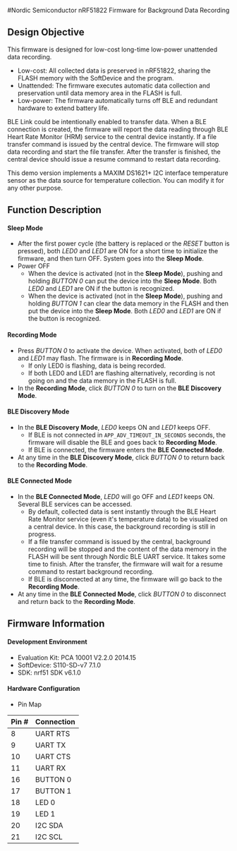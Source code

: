 #Nordic Semiconductor nRF51822 Firmware for Background Data Recording

## Design Objective

This firmware is designed for low-cost long-time low-power unattended data recording. 
* Low-cost: All collected data is preserved in nRF51822, sharing the FLASH memory with the SoftDevice and the program. 
* Unattended: The firmware executes automatic data collection and preservation until data memory area in the FLASH is full.
* Low-power: The firmware automatically turns off BLE and redundant hardware to extend battery life.

BLE Link could be intentionally enabled to transfer data. When a BLE connection is created, the firmware will report the data reading through BLE Heart Rate Monitor (HRM) service to the central device instantly. If a file transfer command is issued by the central device. The firmware will stop data recording and start the file transfer. After the transfer is finished, the central device should issue a resume command to restart data recording.

This demo version implements a MAXIM DS1621+ I2C interface temperature sensor as the data source for temperature collection. You can modify it for any other purpose.

## Function Description

#### Sleep Mode
* After the first power cycle (the battery is replaced or the *RESET* button is pressed), both *LED0* and *LED1* are ON for a short time to initialize the firmware, and then turn OFF. System goes into the **Sleep Mode**.
* Power OFF
  * When the device is activated (not in the **Sleep Mode**), pushing and holding *BUTTON 0* can put the device into the **Sleep Mode**. Both *LED0* and *LED1* are ON if the button is recognized.
  * When the device is activated (not in the **Sleep Mode**), pushing and holding *BUTTON 1* can clear the data memory in the FLASH and then put the device into the **Sleep Mode**. Both *LED0* and *LED1* are ON if the button is recognized.

#### Recording Mode
* Press *BUTTON 0* to activate the device. When activated, both of *LED0* and *LED1* may flash. The firmware is in **Recording Mode**.
  * If only LED0 is flashing, data is being recorded.
  * If both LED0 and LED1 are flashing alternatively, recording is not going on and the data memory in the FLASH is full.
* In the **Recording Mode**, click *BUTTON 0* to turn on the **BLE Discovery Mode**.
  
#### BLE Discovery Mode
* In the **BLE Discovery Mode**, *LED0* keeps ON and *LED1* keeps OFF.
  * If BLE is not connected in `APP_ADV_TIMEOUT_IN_SECONDS` seconds, the firmware will disable the BLE and goes back to **Recording Mode**.
  * If BLE is connected, the firmware enters the **BLE Connected Mode**.
* At any time in the **BLE Discovery Mode**, click *BUTTON 0* to return back to the **Recording Mode**.
  
#### BLE Connected Mode
* In the **BLE Connected Mode**, *LED0* will go OFF and *LED1* keeps ON. Several BLE services can be accessed.
  * By default, collected data is sent instantly through the BLE Heart Rate Monitor service (even it's temperature data) to be visualized on a central device. In this case, the background recording is still in progress.
  * If a file transfer command is issued by the central, background recording will be stopped and the content of the data memory in the FLASH will be sent through Nordic BLE UART service. It takes some time to finish. After the transfer, the firmware will wait for a resume command to restart background recording.
  * If BLE is disconnected at any time, the firmware will go back to the **Recording Mode**.
* At any time in the **BLE Connected Mode**, click *BUTTON 0* to disconnect and return back to the **Recording Mode**.


## Firmware Information

#### Development Environment
* Evaluation Kit:  PCA 10001 V2.2.0 2014.15
* SoftDevice:      S110-SD-v7 7.1.0
* SDK:             nrf51 SDK v6.1.0

#### Hardware Configuration
* Pin Map

| Pin # | Connection |
|-------|------------|
|  8    | UART RTS   |
|  9    | UART TX    |
|  10   | UART CTS   |
|  11   | UART RX    |
|  16   | BUTTON 0   |
|  17   | BUTTON 1   |
|  18   | LED 0      |
|  19   | LED 1      |
|  20   | I2C SDA    |
|  21   | I2C SCL    |

